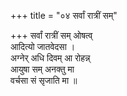 +++
title = "०४ सर्वां रात्रीं सम्"

+++
सर्वां रात्रीं सम् ओषत्व्  
आदित्यो जातवेदसा ।  
अग्नेर् अधि दिवम् आ रोहन्न्  
आयुषा सम् अनक्तु मा  
वर्चसा सं सृजाति मा ॥